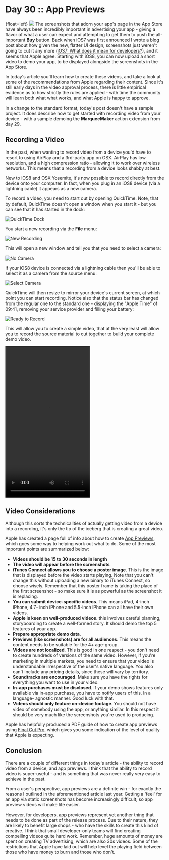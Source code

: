 # Day 30 :: App Previews

{float=left}
![](images/30/thumbnail.png)
The screenshots that adorn your app's page in the App Store have always been
incredibly important in advertising your app - giving a flavor of what a user
can expect and attempting to get them to push the all-important __Buy__ button.
Back when iOS7 was first announced I wrote a blog post about how given the new,
flatter UI design, screenshots just weren't going to cut it any more 
([iOS7: What does it mean for developers?](http://www.shinobicontrols.com/blog/posts/2013/07/01/ios7-what-does-it-mean-for-developers)),
and it seems that Apple agree. Starting with iOS8, you can now upload a short
video to demo your app, to be displayed alongside the screenshots in the App
Store.

In today's article you'll learn how to create these videos, and take a look at
some of the recommendations from Apple regarding their content. Since it's still
early days in the video approval process, there is little empirical evidence
as to how strictly the rules are applied - with time the community will learn
both what what works, and what Apple is happy to approve.

In a change to the standard format, today's post doesn't have a sample project.
It does describe how to get started with recording video from your device - with
a sample demoing the __MarqueeMaker__ action extension from day 29.

## Recording a Video

In the past, when wanting to record video from a device you'd have to resort to
using AirPlay and a 3rd-party app on OSX. AirPlay has low resolution, and a high
compression ratio - allowing it to work over wireless networks. This means that
a recording from a device looks shabby at best.

New to iOS8 and OSX Yosemite, it's now possible to record directly from the
device onto your computer. In fact, when you plug in an iOS8 device (via a
lightning cable) it appears as a new camera.

To record a video, you need to start out by opening QuickTime. Note, that by
default, QuickTime doesn't open a window when you start it - but you can see
that it has started in the dock:

![QuickTime Dock](images/30/quicktime_dock.png)

You start a new recording via the __File__ menu:

![New Recording](images/30/new_movie_recording.png)

This will open a new window and tell you that you need to select a camera:

![No Camera](images/30/no_camera_selected.png)

If your iOS8 device is connected via a lightning cable then you'll be able to
select it as a camera from the source menu:

![Select Camera](images/30/select_camera.png)

QuickTime will then resize to mirror your device's current screen, at which
point you can start recording. Notice also that the status bar has changed from
the regular one to the standard one - displaying the "Apple Time" of 09:41,
removing your service provider and filling your battery:

![Ready to Record](images/30/ready_to_record.png)

This will allow you to create a simple video, that at the very least will allow
you to record the source material to cut together to build your complete demo
video.

<video src="assets/sampleVideo.mov"
             controls
             height=480 width=268>
</video>

## Video Considerations

Although this sorts the technicalities of actually getting video from a device
into a recording, it's only the tip of the iceberg that is creating a great
video.

Apple has created a page full of info about how to create [App Previews](https://developer.apple.com/app-store/app-previews/),
which goes some way to helping work out what to do. Some of the most important
points are summarized below:

- __Videos should be 15 to 30 seconds in length__
- __The video will appear before the screenshots__
- __iTunes Connect allows you to choose a poster image__. This is the image that
is displayed before the video starts playing. Note that you can't change this
without uploading a new binary to iTunes Connect, so choose wisely. Remember
that this poster frame is taking the place of the first screenshot - so make
sure it is as powerful as the screenshot it is replacing.
- __You can submit device-specific videos__. This means iPad, 4-inch iPhone, 4.7-
inch iPhone and 5.5-inch iPhone can all have their own videos.
- __Apple is keen on well-produced videos__. this involves careful planning,
storyboarding to create a well-formed story. It should demo the top 5 features
of your app.
- __Prepare appropriate demo data__.
- __Previews (like screenshots) are for all audiences__. This means the content
needs to be suitable for the 4+ age-group.
- __Videos are not localized__. This is good in one respect - you don't need to
create hundreds of versions of the same video. However, if you're marketing in
multiple markets, you need to ensure that your video is understandable
irrespective of the user's native language. You also can't include any pricing
details, since these will vary by territory.
- __Soundtracks are encouraged__. Make sure you have the rights for everything
you want to use in your video.
- __In-app purchases must be disclosed__. If your demo shows features only
available via in-app purchase, you have to notify users of this. In a language-
agnostic manner. Good luck with that.
- __Videos should only feature on-device footage__. You should not have video of
somebody using the app, or anything similar. In this respect it should be very
much like the screenshots you're used to producing.

Apple has helpfully produced a PDF guide of how to create app previews using
[Final Cut Pro](https://developer.apple.com/app-store/app-previews/final-cut-pro/Creating-App-Previews-with-Final-Cut-Pro-X.pdf),
which gives you some indication of the level of quality that Apple is expecting.

## Conclusion

There are a couple of different things in today's article - the ability to record
video from a device, and app previews. I think that the ability to record video
is super-useful - and is something that was never really very easy to achieve in
the past.

From a user's perspective, app previews are a definite win - for exactly the
reasons I outlined in the aforementioned article last year. Getting a 'feel' for
an app via static screenshots has become increasingly difficult, so app preview
videos will make life easier.

However, for developers, app previews represent yet another thing that needs to
be done as part of the release process. Due to their nature, they are likely to
benefit large shops - who have the skills to create this kind of creative. I
think that small developer-only teams will find creating compelling videos quite
hard work. Remember, huge amounts of money are spent on creating TV advertising,
which are also 30s videos. Some of the restrictions that Apple have laid out
will help level the playing field between those who have money to burn and those
who don't.
